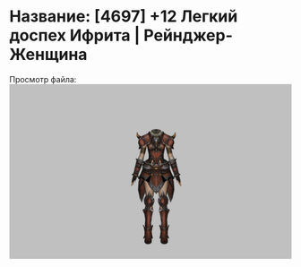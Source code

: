 # Название: [4697] +12 Легкий доспех Ифрита | Рейнджер-Женщина

Просмотр файла:
![p030020.png](p030020.png)